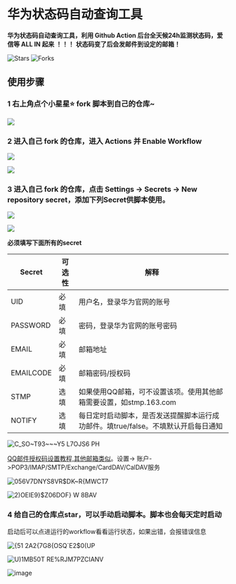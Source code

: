 # 华为状态码自动查询工具
**华为状态码自动查询工具，利用 Github Action 后台全天候24h监测状态码，爱信等 ALL IN 起来 ！！！**
**状态码变了后会发邮件到设定的邮箱！**

![Stars](https://img.shields.io/github/stars/zgzhengSEU/HWStatusCodeAutoQuery.svg)
![Forks](https://img.shields.io/github/forks/zgzhengSEU/HWStatusCodeAutoQuery.svg)

## 使用步骤

### 1 右上角点个小星星⭐ fork 脚本到自己的仓库~
  
![](https://cdn.jsdelivr.net/gh/zgzhengSEU/imagebed/Image/202211111311139.png)

### 2 进入自己 fork 的仓库，进入 Actions 并 Enable Workflow

![](https://cdn.jsdelivr.net/gh/zgzhengSEU/imagebed/Image/202211102359648.png)

![](https://cdn.jsdelivr.net/gh/zgzhengSEU/imagebed/Image/202211110000533.png)

### 3 进入自己 fork 的仓库，点击 Settings -> Secrets -> New repository secret，添加下列Secret供脚本使用。

![](https://cdn.jsdelivr.net/gh/zgzhengSEU/imagebed/Image/202211110006864.png)

![](https://cdn.jsdelivr.net/gh/zgzhengSEU/imagebed/Image/202211111323769.png)

**必须填写下面所有的secret**

| Secret     |可选性 | 解释                                                                           |
| ---------- |------| ------------------------------------------------------------                    |
| UID        | 必填 | 用户名，登录华为官网的账号                                                       |
| PASSWORD   | 必填 | 密码，登录华为官网的账号密码                                                      |
| EMAIL      | 必填 | 邮箱地址                                                                          |
| EMAILCODE  | 必填 | 邮箱密码/授权码                                                                   |
| STMP       | 选填 | 如果使用QQ邮箱，可不设置该项。使用其他邮箱需要设置，如stmp.163.com                 |
| NOTIFY     | 选填 | 每日定时启动脚本，是否发送提醒脚本运行成功邮件。填true/false。不填默认开启每日通知  |

![C_SO~T93~~~Y5 L7OJS6 PH](https://user-images.githubusercontent.com/62554593/201273620-1e57d6ea-3f11-48f0-b08b-0efd6ea9c3a2.png)

[QQ邮件授权码设置教程,其他邮箱类似](https://service.mail.qq.com/cgi-bin/help?subtype=1&&no=1001256&&id=28)。设置-> 账户->POP3/IMAP/SMTP/Exchange/CardDAV/CalDAV服务

![056V7DNYS8VR$DK~R{MWCT7](https://user-images.githubusercontent.com/62554593/201148676-796927c2-2e98-4208-8763-ca5bbefbf902.png)

![2)OEIE9}$Z06DOF} W 8BAV](https://user-images.githubusercontent.com/62554593/201148533-27fb2038-8588-49de-97b0-dac2f86d9565.png)


### 4 给自己的仓库点star，可以手动启动脚本。脚本也会每天定时启动

启动后可以点进运行的workflow看看运行状态，如果出错，会报错误信息

![{51 2A2{7G8{OSQ`E2$0(UP](https://user-images.githubusercontent.com/62554593/201295883-efe0d151-c1ff-4664-88cb-9e38ce1b65a3.png)

![U)1MB50T RE%RJM7PZCIANV](https://user-images.githubusercontent.com/62554593/201296693-c84aecce-c527-447c-8ba0-6e51580547c6.png)

![image](https://user-images.githubusercontent.com/62554593/201296761-85cd60af-7e72-4311-85e1-d0f2ac985600.png)


